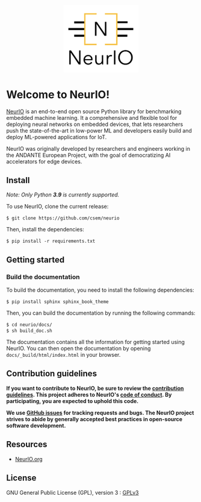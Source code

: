 <div align="center">
  <img src=".github/NeurIO_logo.png" width="200">
</div>

# Welcome to NeurIO!
[NeurIO](https://www.neurio.org/) is an end-to-end open source Python library
for benchmarking embedded machine learning. It a comprehensive and flexible tool for 
deploying neural networks on embedded devices, that lets
researchers push the state-of-the-art in low-power ML and developers easily build and
deploy ML-powered applications for IoT.

NeurIO was originally developed by researchers and engineers working in the
ANDANTE European Project, with the goal of democratizing AI accelerators for edge devices.

## Install

*Note: Only Python **3.9** is currently supported.*

To use NeurIO, clone the current release:

```
$ git clone https://github.com/csem/neurio
```

Then, install the dependencies:

```
$ pip install -r requirements.txt
```

## Getting started

### Build the documentation

To build the documentation, you need to install the following dependencies:

```
$ pip install sphinx sphinx_book_theme
```

Then, you can build the documentation by running the following commands:

```
$ cd neurio/docs/
$ sh build_doc.sh
```

The documentation contains all the information for getting started using NeurIO.
You can then open the documentation by opening `docs/_build/html/index.html` in your browser.


## Contribution guidelines

**If you want to contribute to NeurIO, be sure to review the
[contribution guidelines](docs/contribution/CONTRIBUTING.md). This project adheres to NeurIO's
[code of conduct](docs/contribution/CODE_OF_CONDUCT.md). By participating, you are expected to
uphold this code.**

**We use [GitHub issues](https://github.com/csem/neurio/issues) for
tracking requests and bugs. The NeurIO project strives to abide by generally accepted best practices in
open-source software development.**

## Resources

*   [NeurIO.org](https://www.neurio.org)

## License

GNU General Public License (GPL), version 3 : [GPLv3](LICENSE.md)
